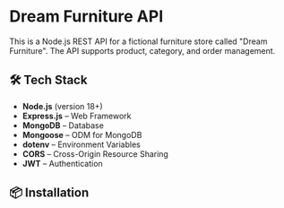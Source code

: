 # Dream Furniture API

This is a Node.js REST API for a fictional furniture store called "Dream Furniture". The API supports product, category, and order management.

## 🛠 Tech Stack

- **Node.js** (version 18+)
- **Express.js** – Web Framework
- **MongoDB** – Database
- **Mongoose** – ODM for MongoDB
- **dotenv** – Environment Variables
- **CORS** – Cross-Origin Resource Sharing
- **JWT** – Authentication

  
## 📦 Installation

